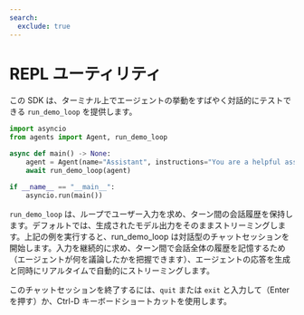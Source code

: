 ```yaml
---
search:
  exclude: true
---
```

# REPL ユーティリティ

この SDK は、ターミナル上でエージェントの挙動をすばやく対話的にテストできる `run_demo_loop` を提供します。

```python
import asyncio
from agents import Agent, run_demo_loop

async def main() -> None:
    agent = Agent(name="Assistant", instructions="You are a helpful assistant.")
    await run_demo_loop(agent)

if __name__ == "__main__":
    asyncio.run(main())
```

`run_demo_loop` は、ループでユーザー入力を求め、ターン間の会話履歴を保持します。デフォルトでは、生成されたモデル出力をそのままストリーミングします。上記の例を実行すると、run_demo_loop は対話型のチャットセッションを開始します。入力を継続的に求め、ターン間で会話全体の履歴を記憶するため（エージェントが何を議論したかを把握できます）、エージェントの応答を生成と同時にリアルタイムで自動的にストリーミングします。

このチャットセッションを終了するには、`quit` または `exit` と入力して（Enter を押す）か、Ctrl-D キーボードショートカットを使用します。